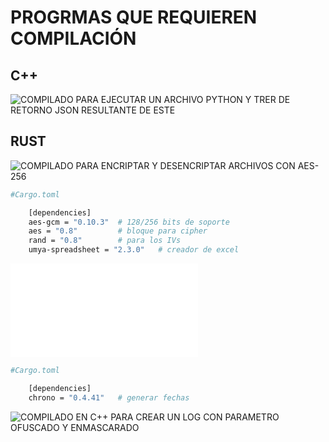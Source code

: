 # PROGRMAS QUE REQUIEREN COMPILACIÓN

## C++

![COMPILADO PARA EJECUTAR UN ARCHIVO PYTHON Y TRER DE RETORNO JSON RESULTANTE DE ESTE](ejecucuinrercoleccioncpptopython/)

## RUST

![COMPILADO PARA ENCRIPTAR Y DESENCRIPTAR ARCHIVOS CON AES-256](encriptadorarchivosenrust/creadorclaves)

```bash
#Cargo.toml

    [dependencies]
    aes-gcm = "0.10.3"  # 128/256 bits de soporte
    aes = "0.8"         # bloque para cipher
    rand = "0.8"        # para los IVs
    umya-spreadsheet = "2.3.0"   # creador de excel

```

![COMPILADO PARA LISTAR CARACTERISTICAS DE SERVIDOR](scanerdeservidor/README.md)

```bash
#Cargo.toml

    [dependencies]
    chrono = "0.4.41"   # generar fechas 

```
![COMPILADO EN C++ PARA CREAR UN LOG CON PARAMETRO OFUSCADO Y ENMASCARADO](ofuscadorYenmascarador/logofuscado)



